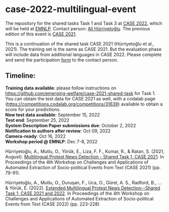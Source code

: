 # case-2022-multilingual-event
The repository for the shared tasks Task 1 and Task 3 at [CASE 2022](https://emw.ku.edu.tr/case-2022/), which will be held at [EMNLP](https://2022.emnlp.org). Contact person: [Ali Hürriyetoğlu](mailto:ali.hurriyetoglu@gmail.com). The previous edition of this event is [CASE 2021](https://github.com/emerging-welfare/case-2021-shared-task).

This is a continuation of the shared task CASE 2021 (Hürriyetoğlu et al., 2021). The training set is the same as CASE 2021. But the evaluation phase will include data from additional languages in CASE 2022. Please complete and send the participation [form](CASE2022-Shared-Task-ProtestNews-Individual-Application.pdf) to the contact person. 

## Timeline: 
__Training data available__: please follow instructions on https://github.com/emerging-welfare/case-2021-shared-task for Task 1. You can obtain the test data for CASE 2021 as well, with a codalab page (https://competitions.codalab.org/competitions/31639) available to obtain a score for your predictions.  
__New test data available__: September 15, 2022  
__Test end__: September 25, 2022  
__System Description Paper submissions due__: October 2, 2022  
__Notification to authors after review__: Oct 09, 2022  
__Camera-ready__: Oct 16, 2022  
__Workshop period @ EMNLP__: Dec 7-8, 2022  




Hürriyetoğlu, A., Mutlu, O., Yörük, E., Liza, F. F., Kumar, R., & Ratan, S. (2021, August). [Multilingual Protest News Detection - Shared Task 1, CASE 2021](https://aclanthology.org/2021.case-1.11/). In Proceedings of the 4th Workshop on Challenges and Applications of Automated Extraction of Socio-political Events from Text (CASE 2021) (pp. 79-91).  

Hürriyetoğlu, A., Mutlu, O., Duruşan, F., Uca, O., Gürel, A. S., Radford, B., ... & Yörük, E. (2022). [Extended Multilingual Protest News Detection--Shared Task 1, CASE 2021 and 2022](https://aclanthology.org/2022.case-1.31/). In Proceedings of the 4th Workshop on Challenges and Applications of Automated Extraction of Socio-political Events from Text (CASE 2022) (pp. 223-228)

